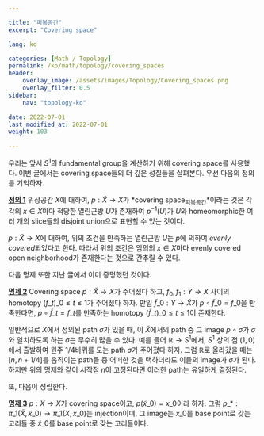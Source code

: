 ```yaml
---

title: "피복공간"
excerpt: "Covering space"

lang: ko

categories: [Math / Topology]
permalink: /ko/math/topology/covering_spaces
header:
    overlay_image: /assets/images/Topology/Covering_spaces.png
    overlay_filter: 0.5
sidebar: 
    nav: "topology-ko"

date: 2022-07-01
last_modified_at: 2022-07-01
weight: 103
    
---
```


우리는 앞서 $S^1$의 fundamental group을 계산하기 위해 covering space를 사용했다. 이번 글에서는 covering space들의 더 깊은 성질들을 살펴본다. 우선 다음의 정의를 기억하자.

<div class="definition" markdown="1">

<ins id="df1">**정의 1**</ins> 위상공간 $X$에 대하여, $p:\tilde{X}\rightarrow X$가 *covering space<sub>피복공간</sub>*이라는 것은 각각의 $x\in X$마다 적당한 열린근방 $U$가 존재하여 $p^{-1}(U)$가 $U$와 homeomorphic한 여러 개의 slice들의 disjoint union으로 표현할 수 있는 것이다.

</div>


$p:\tilde{X}\rightarrow X$에 대하여, 위의 조건을 만족하는 열린근방 $U$는 $p$에 의하여 *evenly covered*되었다고 한다. 따라서 위의 조건은 임의의 $x\in X$마다 evenly covered open neighborhood가 존재한다는 것으로 간추릴 수 있다. 

다음 명제 또한 지난 글에서 이미 증명했던 것이다.

<div class="proposition" markdown="1">

<ins id="pp2">**명제 2**</ins> Covering space $p:\tilde{X}\rightarrow X$가 주어졌다 하고, $f_0, f_1:Y\rightarrow X$ 사이의 homotopy $(f\_t)\_{0\leq t\leq 1}$가 주어졌다 하자. 만일 $\tilde{f}\_0:Y\rightarrow\tilde{X}$가 $p\circ\tilde{f}\_0=f\_0$을 만족한다면, $p\circ\tilde{f}\_t=f\_t$를 만족하는 homotopy $(\tilde{f}\_t)\_{0\leq t\leq 1}$이 존재한다.

</div>

일반적으로 $X$에서 정의된 path $\sigma$가 있을 때, 이 $\tilde{X}$에서의 path 중 그 image $p\circ\tilde{\sigma}$가 $\sigma$와 일치하도록 하는 $\tilde{\sigma}$는 무수히 많을 수 있다. 예를 들어 $\mathbb{R}\rightarrow S^1$에서, $S^1$ 상의 점 $(1,0)$에서 출발하여 원주 $1/4$바퀴를 도는 path $\sigma$가 주어졌다 하자. 그럼 $\mathbb{R}$로 올라갔을 때는 $[n, n+1/4]$를 움직이는 path들 중 어떠한 것을 택하더라도 이들의 image가 $\sigma$가 된다. 하지만 위의 명제와 같이 시작점 $n$이 고정된다면 이러한 path는 유일하게 결정된다. 

또, 다음이 성립한다.

<div class="proposition" markdown="1">

<ins id="pp3">**명제 3**</ins> $p:\tilde{X}\rightarrow X$가 covering space이고, $p(\tilde{x}\_0)=x\_0$이라 하자. 그럼 $p\_\ast:\pi\_1(\tilde{X},\tilde{x}\_0)\rightarrow\pi\_1(X,x\_0)$는 injection이며, 그 image는 $x\_0$를 base point로 갖는 고리들 중 $\tilde{x}\_0$를 base point로 갖는 고리들이다.

</div>

